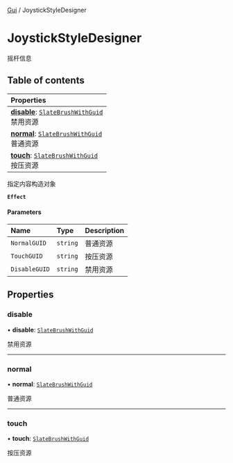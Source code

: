 [Gui](../groups/Gui.Gui.md) / JoystickStyleDesigner

# JoystickStyleDesigner <Badge type="tip" text="Class" /> <Score text="JoystickStyleDesigner" />

摇杆信息

## Table of contents

| Properties |
| :-----|
| **[disable](UI.JoystickStyleDesigner.md#disable)**: [`SlateBrushWithGuid`](UI.SlateBrushWithGuid.md) <br> 禁用资源|
| **[normal](UI.JoystickStyleDesigner.md#normal)**: [`SlateBrushWithGuid`](UI.SlateBrushWithGuid.md) <br> 普通资源|
| **[touch](UI.JoystickStyleDesigner.md#touch)**: [`SlateBrushWithGuid`](UI.SlateBrushWithGuid.md) <br> 按压资源|

指定内容构造对象

**`Effect`**


#### Parameters

| Name | Type | Description |
| :------ | :------ | :------ |
| `NormalGUID` | `string` | 普通资源 |
| `TouchGUID` | `string` | 按压资源 |
| `DisableGUID` | `string` | 禁用资源 |

## Properties

### disable <Score text="disable" /> 

• **disable**: [`SlateBrushWithGuid`](UI.SlateBrushWithGuid.md)

禁用资源

___

### normal <Score text="normal" /> 

• **normal**: [`SlateBrushWithGuid`](UI.SlateBrushWithGuid.md)

普通资源

___

### touch <Score text="touch" /> 

• **touch**: [`SlateBrushWithGuid`](UI.SlateBrushWithGuid.md)

按压资源
